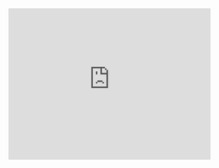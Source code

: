 <!DOCTYPE html>
<html>
<body>

<embed type="video/webm" src="https://www.youtube.com/shorts/KqA98aHyApk" width="400" height="300">
 
</body>
</html>
